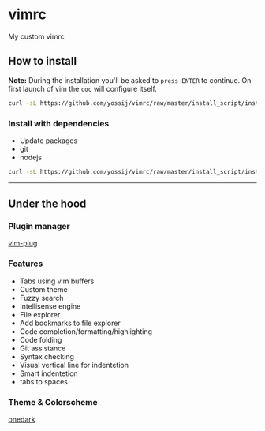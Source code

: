 # vimrc
My custom vimrc

## How to install
**Note:** During the installation you'll be asked to `press ENTER` to continue. 
On first launch of vim the `coc` will configure itself.
```bash
curl -sL https://github.com/yossij/vimrc/raw/master/install_script/install.sh | bash -
```

### Install with dependencies
- Update packages
- git
- nodejs

```bash
curl -sL https://github.com/yossij/vimrc/raw/master/install_script/install_with_dep.sh | bash -
```

---

## Under the hood

### Plugin manager
[vim-plug](https://github.com/junegunn/vim-plug)

### Features

- Tabs using vim buffers
- Custom theme
- Fuzzy search
- Intellisense engine
- File explorer
- Add bookmarks to file explorer
- Code completion/formatting/highlighting
- Code folding
- Git assistance
- Syntax checking
- Visual vertical line for indentetion
- Smart indentetion
- tabs to spaces

### Theme & Colorscheme
[onedark](https://github.com/joshdick/onedark.vim)
